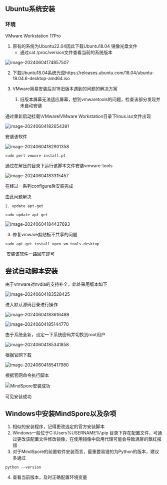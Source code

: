 ## Ubuntu系统安装

### 环境

 VMware Workstation 17Pro

1. 原有的系统为Ubuntu22.04因此下载Ubuntu18.04 镜像光盘文件
   -  通过cat /proc/version文件查看当前的系统版本

![image-20240604174857507](https://s2.loli.net/2024/06/04/9tNsqxUkrJFHQOc.png)

2. 下载Ubuntu18.04系统光盘https://releases.ubuntu.com/18.04/ubuntu-18.04.6-desktop-amd64.iso

3. VMware简易安装后对18旧版本遇到的问题的解决方案
   1. 旧版本屏幕无法适应屏幕，想到vmwaretools的问题，检查该部分发现并未自动安装

通过重新启动挂载\VMware\VMware Workstation目录下linux.iso文件出现

![image-20240604182654391](https://s2.loli.net/2024/06/06/IWioHYeLj9JgMtb.png)

安装该软件

![image-20240604182901358](https://s2.loli.net/2024/06/04/vIXUHlWVx2sb1co.png)

```shell
sudo perl vmware-install.pl
```

通过在解压的目录下运行该脚本文件安装vmware-tools

![image-20240604183315457](https://s2.loli.net/2024/06/04/pJI4WAgKdYmvPES.png)

在经过一系列configure后安装完成

由此问题解决

 	2. update apt-get

```shell
sudo update apt-get
```



![image-20240604184437693](https://s2.loli.net/2024/06/04/9cXhEq3V2DMiWNx.png)

3. 修复vmware剪贴板不共享的问题

```shell
sudo apt-get install open-vm-tools-desktop
```

​	安装该软件一路回车即可

## 尝试自动脚本安装

由于vmware对nvdia的支持补全，此处采用版本如下

![image-20240604183528425](https://s2.loli.net/2024/06/04/5e3IG9tuAPdfjKr.png)

进入默认源码目录进行操作

![image-20240604183616489](https://s2.loli.net/2024/06/04/K8tqnFmeQuOMiZc.png)

![image-20240604185144770](https://s2.loli.net/2024/06/04/d1YgnqUjbWJfXLH.png)

由于系统全新，设定一下系统密码并切换到root用户

![image-20240604185341858](https://s2.loli.net/2024/06/04/KQiWzJtOUsS2mnT.png)

根据官网下载

![image-20240604185417980](https://s2.loli.net/2024/06/04/g3BCMVGQHDzjAUL.png)

根据官网命令执行脚本

![MindSpore安装成功](https://s2.loli.net/2024/06/05/xBlJgjPwU3krsqa.png)

可见安装成功

## Windows中安装MindSpore以及杂项

1. 相似的安装程序，记得更改选定的官方安装脚本
2. Windows一般位于C:\Users\%USERNAME%\pip 目录下存在配置文件，可通过更改该配置文件修改镜像，在使用镜像中启用代理可能会导致满屏的飘红报错
3. 对于MindSpore的前置软件安装而言，最重要易错的为Python的版本，建议多通过

```shell
python --version
```
4. 查看当前版本，及时正确配置环境变量